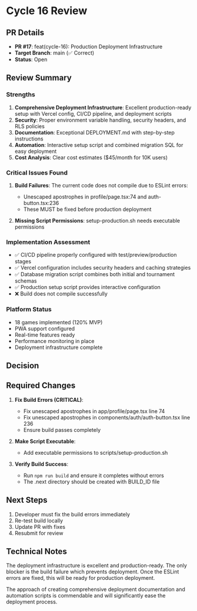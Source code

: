 # Cycle 16 Review

## PR Details
- **PR #17**: feat(cycle-16): Production Deployment Infrastructure
- **Target Branch**: main (✅ Correct)
- **Status**: Open

## Review Summary

### Strengths
1. **Comprehensive Deployment Infrastructure**: Excellent production-ready setup with Vercel config, CI/CD pipeline, and deployment scripts
2. **Security**: Proper environment variable handling, security headers, and RLS policies
3. **Documentation**: Exceptional DEPLOYMENT.md with step-by-step instructions
4. **Automation**: Interactive setup script and combined migration SQL for easy deployment
5. **Cost Analysis**: Clear cost estimates ($45/month for 10K users)

### Critical Issues Found
1. **Build Failures**: The current code does not compile due to ESLint errors:
   - Unescaped apostrophes in profile/page.tsx:74 and auth-button.tsx:236
   - These MUST be fixed before production deployment

2. **Missing Script Permissions**: setup-production.sh needs executable permissions

### Implementation Assessment
- ✅ CI/CD pipeline properly configured with test/preview/production stages
- ✅ Vercel configuration includes security headers and caching strategies
- ✅ Database migration script combines both initial and tournament schemas
- ✅ Production setup script provides interactive configuration
- ❌ Build does not compile successfully

### Platform Status
- 18 games implemented (120% MVP)
- PWA support configured
- Real-time features ready
- Performance monitoring in place
- Deployment infrastructure complete

## Decision

<!-- CYCLE_DECISION: NEEDS_REVISION -->
<!-- ARCHITECTURE_NEEDED: NO -->
<!-- DESIGN_NEEDED: NO -->
<!-- BREAKING_CHANGES: NO -->

## Required Changes

1. **Fix Build Errors (CRITICAL)**:
   - Fix unescaped apostrophes in app/profile/page.tsx line 74
   - Fix unescaped apostrophes in components/auth/auth-button.tsx line 236
   - Ensure build passes completely

2. **Make Script Executable**:
   - Add executable permissions to scripts/setup-production.sh

3. **Verify Build Success**:
   - Run `npm run build` and ensure it completes without errors
   - The .next directory should be created with BUILD_ID file

## Next Steps
1. Developer must fix the build errors immediately
2. Re-test build locally
3. Update PR with fixes
4. Resubmit for review

## Technical Notes
The deployment infrastructure is excellent and production-ready. The only blocker is the build failure which prevents deployment. Once the ESLint errors are fixed, this will be ready for production deployment.

The approach of creating comprehensive deployment documentation and automation scripts is commendable and will significantly ease the deployment process.
